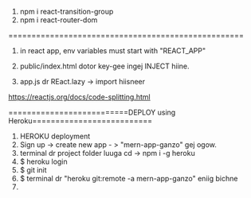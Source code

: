 1. npm i react-transition-group
2. npm i react-router-dom

===================================================

1. in react app, env variables must start with "REACT_APP"

2. public/index.html dotor key-gee ingej INJECT hiine.
   <script
     src="https://maps.googleapis.com/maps/api/js?key=%REACT_APP_GOOGLE_API_KEY%"
     async
     defer
   ></script>

3. app.js dr REact.lazy -> import hiisneer

<!-- Code Splitting
Bundling is great, but as your app grows, your bundle will grow too. Especially if you are including large third-party libraries. You need to keep an eye on the code you are including in your bundle so that you don’t accidentally make it so large that your app takes a long time to load. -->

https://reactjs.org/docs/code-splitting.html

==========================DEPLOY using Heroku==========================

1. HEROKU deployment
2. Sign up -> create new app - > "mern-app-ganzo" gej ogow.
3. terminal dr project folder luuga cd -> npm i -g heroku
4. $ heroku login
5. $ git init
6. $ terminal dr "heroku git:remote -a mern-app-ganzo" eniig bichne
7.
